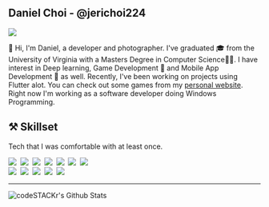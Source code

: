 ## Daniel Choi - @jerichoi224
  <a href="https://hits.seeyoufarm.com"><img src="https://hits.seeyoufarm.com/api/count/incr/badge.svg?url=https%3A%2F%2Fgithub.com%2Fjerichoi224&count_bg=%234792E6&title_bg=%2386757E&icon=github.svg&icon_color=%23E1DEDE&title=hits&edge_flat=false"/></a>
  
👋 Hi, I'm Daniel, a developer and photographer. I've graduated 🎓 from the University of Virginia with a Masters Degree in Computer Science👨‍💻. I have interest in Deep learning, Game Development 👾 and Mobile App Development 📱 as well. Recently, I've been working on projects using Flutter alot. You can check out some games from my [personal website](http://daniel-choi.com). Right now I'm working as a software developer doing Windows Programming.

## ⚒ Skillset 
Tech that I was comfortable with at least once.
<p>
  <img src="https://img.shields.io/badge/Python-3766AB?style=flat-square&logo=Python&logoColor=white"/></a>&nbsp
  <img src="https://img.shields.io/badge/Java-007396?style=flat-square&logo=Java&logoColor=white"/></a>&nbsp 
  <img src="https://img.shields.io/badge/C++-00599C?style=flat-square&logo=C%2B%2B&logoColor=white"/></a>&nbsp
  <img src="https://img.shields.io/badge/Win32-0078D6?style=flat-square&logo=Windows&logoColor=white"/></a>&nbsp
  <img src="https://img.shields.io/badge/Flutter-02459B?style=flat-square&logo=Flutter&logoColor=white"/></a>&nbsp 
  <img src="https://img.shields.io/badge/Unity-000000?style=flat-square&logo=Unity&logoColor=white"/></a>&nbsp 
  <img src="https://img.shields.io/badge/ROS-22314E?style=flat-square&logo=ROS&logoColor=white"/></a>&nbsp 
  <br>
  <img src="https://img.shields.io/badge/PyTorch-EE4C2C?style=flat-square&logo=PyTorch&logoColor=white"/></a>&nbsp 
  <img src="https://img.shields.io/badge/TensorFlow-FF6F00?style=flat-square&logo=TensorFlow&logoColor=white"/></a>&nbsp 
  <img src="https://img.shields.io/badge/Angular-DD0031?style=flat-square&logo=Angular&logoColor=white"/></a>&nbsp 
  <img src="https://img.shields.io/badge/Ruby%20on%20Rails-CC0000?style=flat-square&logo=Ruby%20on%20Rails&logoColor=white"/></a>&nbsp
  <img src="https://img.shields.io/badge/aws-333664?style=flat-square&logo=amazon-aws&logoColor=white"/></a>&nbsp 
</p>

---

<img align="left" alt="codeSTACKr's Github Stats" src="https://github-readme-stats.vercel.app/api?username=jerichoi224&show_icons=true&hide_border=true" />
